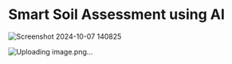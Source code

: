 # Smart Soil Assessment using AI 

![Screenshot 2024-10-07 140825](https://github.com/user-attachments/assets/a0e159eb-4e30-4dcc-81c4-9956baf15089)

![Uploading image.png…]()
